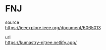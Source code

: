 # FNJ
source </br> 
https://ieeexplore.ieee.org/document/6065013

url </br>
https://kumastry-njtree.netlify.app/
